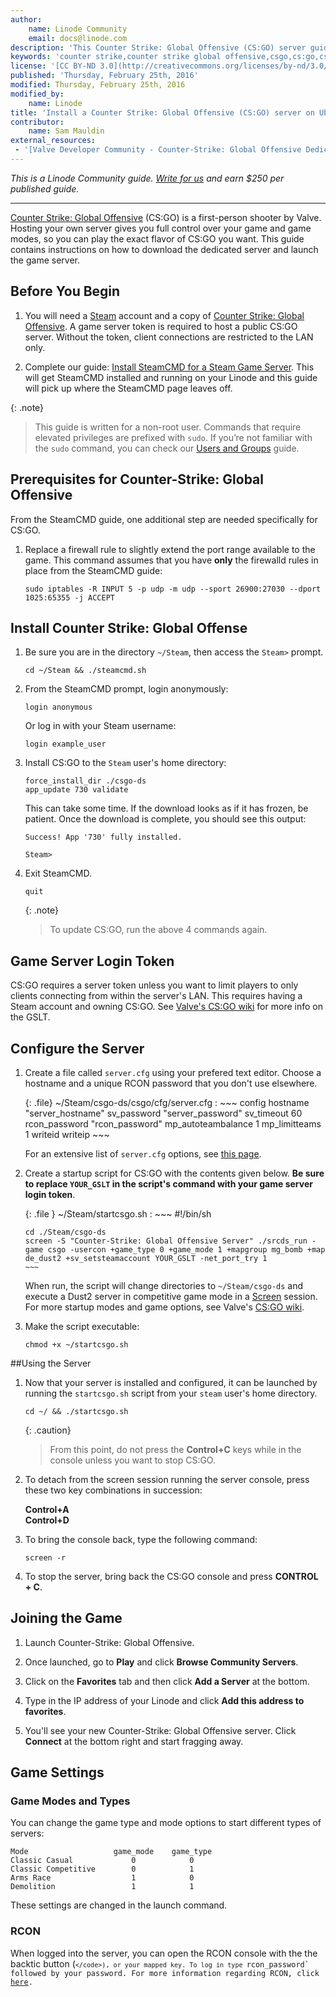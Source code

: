 ```yaml
---
author:
    name: Linode Community
    email: docs@linode.com
description: 'This Counter Strike: Global Offensive (CS:GO) server guide contains instructions on how to install SteamCMD, download the dedicated server, and launch the game server.'
keywords: 'counter strike,counter strike global offensive,csgo,cs:go,csgo server,csgo server hosting, steam servers,game servers,games,ubuntu,ubuntu 14.04,steam,cs,cs:go'
license: '[CC BY-ND 3.0](http://creativecommons.org/licenses/by-nd/3.0/us/)'
published: 'Thursday, February 25th, 2016'
modified: Thursday, February 25th, 2016
modified_by:
    name: Linode
title: 'Install a Counter Strike: Global Offensive (CS:GO) server on Ubuntu 14.04'
contributor:
    name: Sam Mauldin
external_resources:
 - '[Valve Developer Community - Counter-Strike: Global Offensive Dedicated Servers](https://developer.valvesoftware.com/wiki/Counter-Strike:_Global_Offensive_Dedicated_Servers)'
---
```


*This is a Linode Community guide. [Write for us](/docs/contribute) and earn $250 per published guide.*

<hr>

[Counter Strike: Global Offensive](http://store.steampowered.com/app/730) (CS:GO) is a first-person shooter by Valve. Hosting your own server gives you full control over your game and game modes, so you can play the exact flavor of CS:GO you want. This guide contains instructions on how to download the dedicated server and launch the game server.

## Before You Begin

1.  You will need a [Steam](http://store.steampowered.com) account and a copy of [Counter Strike: Global Offensive](http://store.steampowered.com/app/730/). A game server token is required to host a public CS:GO server. Without the token, client connections are restricted to the LAN only.

2.  Complete our guide: [Install SteamCMD for a Steam Game Server](/docs/applications/game-servers/install-steamcmd-for-a-steam-game-server). This will get SteamCMD installed and running on your Linode and this guide will pick up where the SteamCMD page leaves off.

{: .note}
>
>This guide is written for a non-root user. Commands that require elevated privileges are prefixed with `sudo`. If you’re not familiar with the `sudo` command, you can check our [Users and Groups](/docs/tools-reference/linux-users-and-groups) guide.

## Prerequisites for Counter-Strike: Global Offensive

From the SteamCMD guide, one additional step are needed specifically for CS:GO.

1.  Replace a firewall rule to slightly extend the port range available to the game. This command assumes that you have **only** the firewalld rules in place from the SteamCMD guide:

        sudo iptables -R INPUT 5 -p udp -m udp --sport 26900:27030 --dport 1025:65355 -j ACCEPT

## Install Counter Strike: Global Offense

1.  Be sure you are in the directory `~/Steam`, then access the `Steam>` prompt.

        cd ~/Steam && ./steamcmd.sh

2.  From the SteamCMD prompt, login anonymously:

        login anonymous

    Or log in with your Steam username:

        login example_user

3.  Install CS:GO to the `Steam` user's home directory:

        force_install_dir ./csgo-ds
        app_update 730 validate

    This can take some time. If the download looks as if it has frozen, be patient. Once the download is complete, you should see this output:

        Success! App '730' fully installed.

        Steam>

4.  Exit SteamCMD.

        quit

    {: .note}
    >
    >To update CS:GO, run the above 4 commands again.

## Game Server Login Token

CS:GO requires a server token unless you want to limit players to only clients connecting from within the server's LAN. This requires having a Steam account and owning CS:GO. See [Valve's CS:GO wiki](https://developer.valvesoftware.com/wiki/Counter-Strike:_Global_Offensive_Dedicated_Servers#Registering_Game_Server_Login_Token) for more info on the GSLT.

## Configure the Server

1.  Create a file called `server.cfg` using your prefered text editor. Choose a hostname and a unique RCON password that you don't use elsewhere.

    {: .file}
    ~/Steam/csgo-ds/csgo/cfg/server.cfg
    :   ~~~ config
        hostname "server_hostname"
        sv_password "server_password"
        sv_timeout 60
        rcon_password "rcon_password"
        mp_autoteambalance 1
        mp_limitteams 1
        writeid
        writeip
        ~~~

    For an extensive list of `server.cfg` options, see [this page](http://csgodev.com/csgodev-server-cfg-for-csgo/).

2.  Create a startup script for CS:GO with the contents given below. **Be sure to replace `YOUR_GSLT` in the script's command with your game server login token**.

    {: .file }
    ~/Steam/startcsgo.sh
    :   ~~~
        #!/bin/sh

        cd ./Steam/csgo-ds
        screen -S "Counter-Strike: Global Offensive Server" ./srcds_run -game csgo -usercon +game_type 0 +game_mode 1 +mapgroup mg_bomb +map de_dust2 +sv_setsteamaccount YOUR_GSLT -net_port_try 1
        ~~~

    When run, the script will change directories to `~/Steam/csgo-ds` and execute a Dust2 server in competitive game mode in a [Screen](/docs/networking/ssh/using-gnu-screen-to-manage-persistent-terminal-sessions) session. For more startup modes and game options, see Valve's [CS:GO wiki](https://developer.valvesoftware.com/wiki/Counter-Strike:_Global_Offensive_Dedicated_Servers#Starting_the_Server).

3.  Make the script executable:

        chmod +x ~/startcsgo.sh

##Using the Server

1.  Now that your server is installed and configured, it can be launched by running the `startcsgo.sh` script from your `steam` user's home directory.

        cd ~/ && ./startcsgo.sh

    {: .caution}
    >From this point, do not press the **Control+C** keys while in the console unless you want to stop CS:GO.

2.  To detach from the screen session running the server console, press these two key combinations in succession:

    **Control+A**<br>
    **Control+D**

3.  To bring the console back, type the following command:

        screen -r

4.  To stop the server, bring back the CS:GO console and press **CONTROL + C**.

## Joining the Game

1.  Launch Counter-Strike: Global Offensive.

2.  Once launched, go to **Play** and click **Browse Community Servers**.

3.  Click on the **Favorites** tab and then click **Add a Server** at the bottom.

4.  Type in the IP address of your Linode and click **Add this address to favorites**.

5.  You'll see your new Counter-Strike: Global Offensive server. Click **Connect** at the bottom right and start fragging away.


## Game Settings

### Game Modes and Types

You can change the game type and mode options to start different types of servers:

    Mode                   game_mode    game_type
    Classic Casual             0            0
    Classic Competitive        0            1
    Arms Race                  1            0
    Demolition                 1            1

These settings are changed in the launch command.

### RCON

When logged into the server, you can open the RCON console with the the backtic button (<code>`</code>), or your mapped key. To log in type `rcon_password` followed by your password. For more information regarding RCON, click [here](/docs/applications/game-servers/team-fortress2-on-debian-and-ubuntu#rcon).
